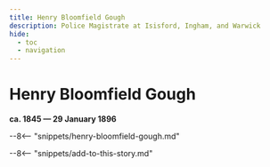 ```yaml
---
title: Henry Bloomfield Gough
description: Police Magistrate at Isisford, Ingham, and Warwick
hide:
  - toc
  - navigation 
---
```


# Henry Bloomfield Gough

**ca. 1845 — 29 January 1896**

--8<-- "snippets/henry-bloomfield-gough.md"

--8<-- "snippets/add-to-this-story.md"